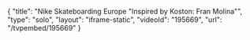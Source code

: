 {
    "title": "Nike Skateboarding Europe \"Inspired by Koston: Fran Molina\"",
    "type": "solo",
    "layout": "iframe-static",
    "videoId": "195669",
    "url": "\/tvpembed\/195669"
}